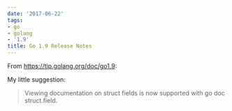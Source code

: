 ```yaml
---
date: '2017-06-22'
tags:
- go
- golang
- '1.9'
title: Go 1.9 Release Notes
---
```


From https://tip.golang.org/doc/go1.9:

My little suggestion:

>Viewing documentation on struct fields is now supported with go doc struct.field.

